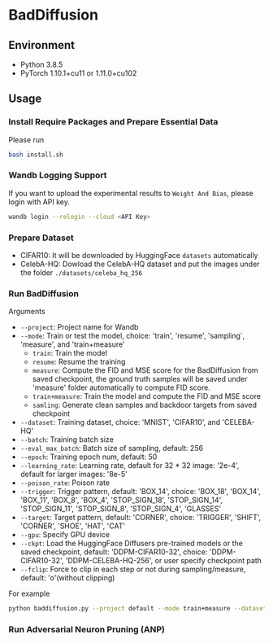 # BadDiffusion

## Environment

- Python 3.8.5
- PyTorch 1.10.1+cu11 or 1.11.0+cu102

## Usage

### Install Require Packages and Prepare Essential Data

Please run

```bash
bash install.sh
```

### Wandb Logging Support

If you want to upload the experimental results to ``Weight And Bias``, please login with API key.

```bash
wandb login --relogin --cloud <API Key>
```

### Prepare Dataset

- CIFAR10: It will be downloaded by HuggingFace ``datasets`` automatically
- CelebA-HQ: Dowload the CelebA-HQ dataset and put the images under the folder ``./datasets/celeba_hq_256``

### Run BadDiffusion

Arguments
- ``--project``: Project name for Wandb
- ``--mode``: Train or test the model, choice: 'train', 'resume', 'sampling`, 'measure', and 'train+measure'
    - ``train``: Train the model
    - ``resume``: Resume the training
    - ``measure``: Compute the FID and MSE score for the BadDiffusion from saved checkpoint, the ground truth samples will be saved under 'measure' folder automatically to compute FID score.
    - ``train+measure``: Train the model and compute the FID and MSE score
    - ``samling``: Generate clean samples and backdoor targets from saved checkpoint
- ``--dataset``: Training dataset, choice: 'MNIST', 'CIFAR10', and 'CELEBA-HQ'
- ``--batch``: Training batch size
- ``--eval_max_batch``: Batch size of sampling, default: 256
- ``--epoch``: Training epoch num, default: 50
- ``--learning_rate``: Learning rate, default for 32 * 32 image: '2e-4', default for larger images: '8e-5'
- ``--poison_rate``: Poison rate
- ``--trigger``: Trigger pattern, default: 'BOX_14', choice: 'BOX_18', 'BOX_14', 'BOX_11', 'BOX_8', 'BOX_4', 'STOP_SIGN_18', 'STOP_SIGN_14', 'STOP_SIGN_11', 'STOP_SIGN_8', 'STOP_SIGN_4', 'GLASSES'
- ``--target``: Target pattern, default: 'CORNER', choice: 'TRIGGER', 'SHIFT', 'CORNER', 'SHOE', 'HAT', 'CAT'
- ``--gpu``: Specify GPU device
- ``--ckpt``: Load the HuggingFace Diffusers pre-trained models or the saved checkpoint, default: 'DDPM-CIFAR10-32', choice: 'DDPM-CIFAR10-32', 'DDPM-CELEBA-HQ-256', or user specify checkpoint path
- ``--fclip``: Force to clip in each step or not during sampling/measure, default: 'o'(without clipping)

For example

```bash
python baddiffusion.py --project default --mode train+measure --dataset CIFAR10 --batch 128 --epoch 50 --poison_rate 0.1 --trigger BOX_14 --target HAT --ckpt DDPM-CIFAR10-32 --fclip o -o --gpu 0
```

### Run Adversarial Neuron Pruning (ANP)


